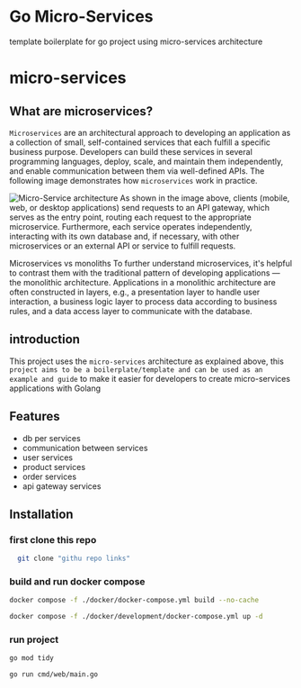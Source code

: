 
# Go Micro-Services 

template boilerplate for go project using micro-services architecture 
# micro-services
## What are microservices?
```Microservices``` are an architectural approach to developing an application as a collection of small, self-contained services that each fulfill a specific business purpose. Developers can build these services in several programming languages, deploy, scale, and maintain them independently, and enable communication between them via well-defined APIs. The following image demonstrates how ```microservices``` work in practice.

![Micro-Service architecture](https://firebasestorage.googleapis.com/v0/b/image-to-onlin.appspot.com/o/micro-services-architecture.png?alt=media&token=346717a2-f2cc-4aaa-a73c-d1bcd73b9de2)
As shown in the image above, clients (mobile, web, or desktop applications) send requests to an API gateway, which serves as the entry point, routing each request to the appropriate microservice. Furthermore, each service operates independently, interacting with its own database and, if necessary, with other microservices or an external API or service to fulfill requests.

Microservices vs monoliths
To further understand microservices, it's helpful to contrast them with the traditional pattern of developing applications — the monolithic architecture. Applications in a monolithic architecture are often constructed in layers, e.g., a presentation layer to handle user interaction, a business logic layer to process data according to business rules, and a data access layer to communicate with the database.


## introduction
This project uses the ``micro-services`` architecture as explained above, this ``project aims to be a boilerplate/template and can be used as an example and guide`` to make it easier for developers to create micro-services applications with Golang
## Features

- db per services 
- communication between services
- user services 
- product services 
- order services
- api gateway services 


## Installation

### first clone this repo
```bash
  git clone "githu repo links"
```
### build and run docker compose 
```bash
docker compose -f ./docker/docker-compose.yml build --no-cache
```
```bash
docker compose -f ./docker/development/docker-compose.yml up -d
```
### run project
```bash
go mod tidy
```
```bash
go run cmd/web/main.go
```
